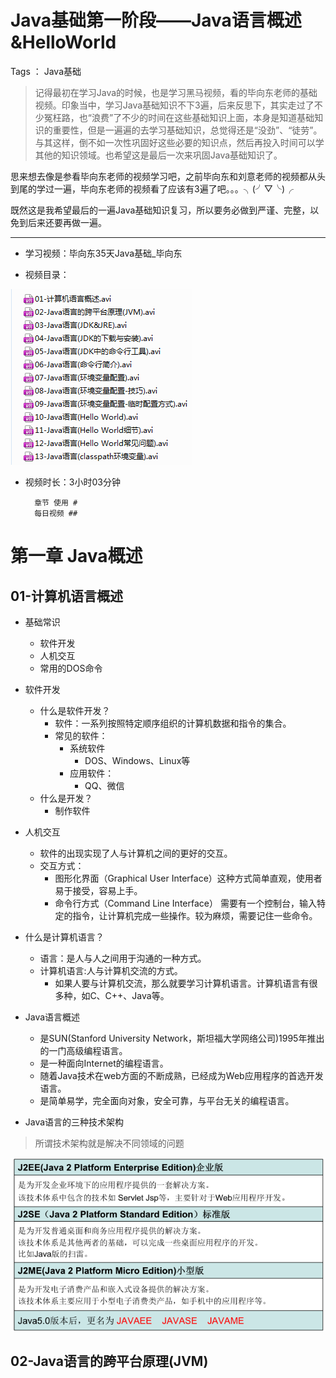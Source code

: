 # Java基础第一阶段——Java语言概述&HelloWorld

Tags ： Java基础

>   记得最初在学习Java的时候，也是学习黑马视频，看的毕向东老师的基础视频。印象当中，学习Java基础知识不下3遍，后来反思下，其实走过了不少冤枉路，也“浪费”了不少的时间在这些基础知识上面，本身是知道基础知识的重要性，但是一遍遍的去学习基础知识，总觉得还是“没劲”、“徒劳”。与其这样，倒不如一次性巩固好这些必要的知识点，然后再投入时间可以学其他的知识领域。也希望这是最后一次来巩固Java基础知识了。


思来想去像是参看毕向东老师的视频学习吧，之前毕向东和刘意老师的视频都从头到尾的学过一遍，毕向东老师的视频看了应该有3遍了吧。。。╮(╯▽╰)╭


既然这是我希望最后的一遍Java基础知识复习，所以要务必做到严谨、完整，以免到后来还要再做一遍。



---

* 学习视频：毕向东35天Java基础_毕向东


* 视频目录：

![](https://github.com/IvyZh/Java_Learning/blob/master/00_Java%E5%9F%BA%E7%A1%80%E4%B8%80/imgs/QQ%E6%88%AA%E5%9B%BE20161120183500.png)

  
* 视频时长：3小时03分钟



		章节 使用 # 
		每日视频 ## 



# 第一章 Java概述

## 01-计算机语言概述
* 基础常识
	* 软件开发
	* 人机交互
	* 常用的DOS命令


* 软件开发
	* 什么是软件开发？
		* 软件：一系列按照特定顺序组织的计算机数据和指令的集合。
		* 常见的软件：
			* 系统软件
				* DOS、Windows、Linux等
			* 应用软件：
				* QQ、微信
	* 什么是开发？
		* 制作软件


* 人机交互
	* 软件的出现实现了人与计算机之间的更好的交互。
	* 交互方式：
		* 图形化界面（Graphical User Interface）这种方式简单直观，使用者易于接受，容易上手。
		* 命令行方式（Command Line Interface） 需要有一个控制台，输入特定的指令，让计算机完成一些操作。较为麻烦，需要记住一些命令。



* 什么是计算机语言？
	* 语言：是人与人之间用于沟通的一种方式。
	* 计算机语言:人与计算机交流的方式。
		* 如果人要与计算机交流，那么就要学习计算机语言。计算机语言有很多种，如C、C++、Java等。


* Java语言概述
	* 是SUN(Stanford University Network，斯坦福大学网络公司)1995年推出的一门高级编程语言。
	* 是一种面向Internet的编程语言。
	* 随着Java技术在web方面的不断成熟，已经成为Web应用程序的首选开发语言。
	* 是简单易学，完全面向对象，安全可靠，与平台无关的编程语言。


* Java语言的三种技术架构

> 所谓技术架构就是解决不同领域的问题

![](https://github.com/IvyZh/Java_Learning/blob/master/00_Java%E5%9F%BA%E7%A1%80%E4%B8%80/imgs/QQ%E6%88%AA%E5%9B%BE20161120211630.png)

## 02-Java语言的跨平台原理(JVM)